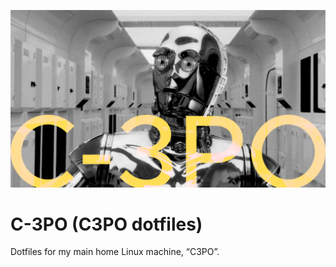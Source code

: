 ![C-3PO](https://github.com/Scosh/dotfilesC3PO/blob/master/cover.png)

# C-3PO (C3PO dotfiles)
Dotfiles for my main home Linux machine, “C3PO”.
